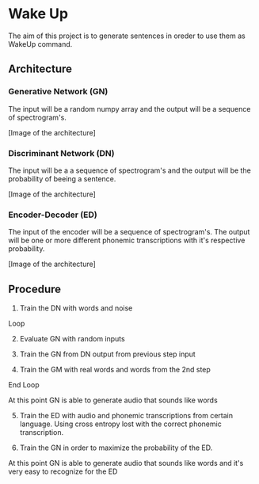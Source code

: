 # Wake Up

The aim of this project is to generate sentences in oreder to use them as WakeUp command.

## Architecture

### Generative Network (GN)

The input will be a random numpy array and the output will be a sequence of spectrogram's.

[Image of the architecture]

### Discriminant Network (DN)

The input will be a a sequence of spectrogram's and the output will be the probability of beeing a sentence.

[Image of the architecture]


### Encoder-Decoder (ED)

The input of the encoder will be a sequence of spectrogram's. The output will be one or more different phonemic transcriptions with it's respective probability.

[Image of the architecture]


## Procedure
1. Train the DN with words and noise

Loop

2. Evaluate GN with random inputs

3. Train the GN from DN output from previous step input

4. Train the GM with real words and words from the 2nd step

End Loop

At this point GN is able to generate audio that sounds like words

5. Train the ED with audio and phonemic transcriptions from certain language. Using cross entropy lost with the correct phonemic transcription.

6. Train the GN in order to maximize the probability of the ED.

At this point GN is able to generate audio that sounds like words and it's very easy to recognize for the ED
